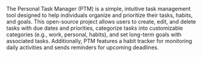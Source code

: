 The Personal Task Manager (PTM) is a simple, intuitive task management tool designed to help individuals organize and prioritize their tasks, habits, and goals. This open-source project allows users to create, edit, and delete tasks with due dates and priorities, categorize tasks into customizable categories (e.g., work, personal, habits), and set long-term goals with associated tasks. Additionally, PTM features a habit tracker for monitoring daily activities and sends reminders for upcoming deadlines.

